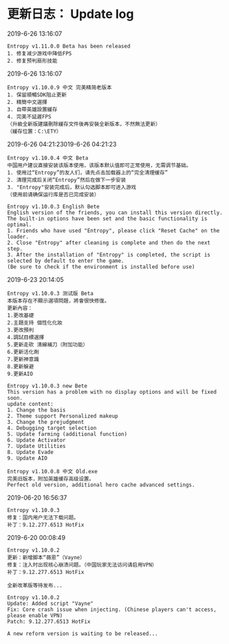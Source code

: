 # 更新日志： Update log
2019-6-26 13:16:07

	Entropy v1.11.0.0 Beta has been released
	1. 修复减少游戏中降低FPS
	2. 修复预判扇形技能

2019-6-26 13:16:07

	Entropy v1.10.0.9 中文 完美精简老版本
	1. 保留順暢SDK阻止更新
	2. 精簡中文選擇
	3. 自帶英雄設置緩存
	4. 完美不延遲FPS
	（升級全新版建議刪除緩存文件後再安裝全新版本，不然無法更新）
	（緩存位置：C:\ETY）

2019-6-26 04:21:23019-6-26 04:21:23

	Entropy v1.10.0.4 中文 Beta
	中国用户建议直接安装该版本使用，该版本默认值即可正常使用，无需调节基础。
	1. 使用过“Entropy”的友人们，请先点击加载器上的“完全清理缓存”
	2. 清理完成后关闭“Entropy”然后在做下一步安装
	3. "Entropy"安装完成后，默认勾选脚本即可进入游戏
	（使用前请确保运行库是否已完成安装）
	
	Entropy v1.10.0.3 English Bete
	English version of the friends, you can install this version directly. The built-in options have been set and the basic functionality is optimal.
	1. Friends who have used "Entropy", please click "Reset Cache" on the loader.
	2. Close "Entropy" after cleaning is complete and then do the next step.
	3. After the installation of "Entropy" is completed, the script is selected by default to enter the game.
	(Be sure to check if the environment is installed before use)

2019-6-23 20:14:05

	Entropy v1.10.0.3 测试版 Beta
	本版本存在不顯示選項問題，將會很快修復。
	更新內容：
	1.更改基礎
	2.主題支持 個性化化妝
	3.更改預判
	4.調試目標選擇
	5.更新走砍 清線補刀（附加功能）
	6.更新活化劑
	7.更新神意識
	8.更新躲避
	9.更新AIO
	
	Entropy v1.10.0.3 new Bete
	This version has a problem with no display options and will be fixed soon.
	update content:
	1. Change the basis
	2. Theme support Personalized makeup
	3. Change the prejudgment
	4. Debugging target selection
	5. Update farming (additional function)
	6. Update Activator
	7. Update Utilities
	8. Update Evade
	9. Update AIO
	
	Entropy v1.10.0.8 中文 Old.exe
	完美旧版本，附加英雄缓存高级设置。
	Perfect old version, additional hero cache advanced settings.

2019-06-20 16:56:37

	Entropy v1.10.0.3
	修复：国内用户无法下载问题。
	补丁：9.12.277.6513 HotFix


2019-6-20 00:08:49

	Entropy v1.10.0.2
	更新：新增脚本“薇恩”（Vayne）
	修复：注入时出现核心崩溃问题。（中国玩家无法访问请启用VPN）
	补丁：9.12.277.6513 HotFix

	全新改革版等待发布...
	
	Entropy v1.10.0.2
	Update: Added script "Vayne"
	Fix: Core crash issue when injecting. (Chinese players can't access, please enable VPN)
	Patch: 9.12.277.6513 HotFix
	
	A new reform version is waiting to be released...